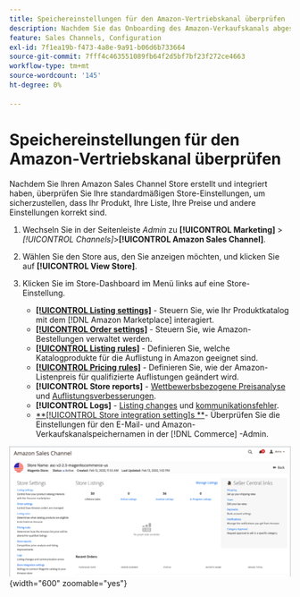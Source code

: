 ```yaml
---
title: Speichereinstellungen für den Amazon-Vertriebskanal überprüfen
description: Nachdem Sie das Onboarding des Amazon-Verkaufskanals abgeschlossen haben, überprüfen Sie die  [!DNL Commerce] Store-Einstellungen und aktualisieren Sie sie.
feature: Sales Channels, Configuration
exl-id: 7f1ea19b-f473-4a8e-9a91-b06d6b733664
source-git-commit: 7fff4c463551089fb64f2d5bf7bf23f272ce4663
workflow-type: tm+mt
source-wordcount: '145'
ht-degree: 0%

---
```


# Speichereinstellungen für den Amazon-Vertriebskanal überprüfen

Nachdem Sie Ihren Amazon Sales Channel Store erstellt und integriert haben, überprüfen Sie Ihre standardmäßigen Store-Einstellungen, um sicherzustellen, dass Ihr Produkt, Ihre Liste, Ihre Preise und andere Einstellungen korrekt sind.

1. Wechseln Sie in der Seitenleiste _Admin_ zu **[!UICONTROL Marketing]** > _[!UICONTROL Channels]_>**[!UICONTROL Amazon Sales Channel]**.

1. Wählen Sie den Store aus, den Sie anzeigen möchten, und klicken Sie auf **[!UICONTROL View Store]**.

1. Klicken Sie im Store-Dashboard im Menü links auf eine Store-Einstellung.

   - [**[!UICONTROL Listing settings]**](./listing-settings.md) - Steuern Sie, wie Ihr Produktkatalog mit dem [!DNL Amazon Marketplace] interagiert.
   - [**[!UICONTROL Order settings]**](./order-settings.md) - Steuern Sie, wie Amazon-Bestellungen verwaltet werden.
   - [**[!UICONTROL Listing rules]**](./listing-rules.md) - Definieren Sie, welche Katalogprodukte für die Auflistung in Amazon geeignet sind.
   - [**[!UICONTROL Pricing rules]**](./pricing-products.md) - Definieren Sie, wie der Amazon-Listenpreis für qualifizierte Auflistungen geändert wird.
   - **[!UICONTROL Store reports]** - [Wettbewerbsbezogene Preisanalyse](./competitive-price-analysis.md) und [Auflistungsverbesserungen](./listing-improvements.md).
   - **[!UICONTROL Logs]** - [Listing changes](./listing-changes-log.md) und [kommunikationsfehler](./communication-errors-log.md).
   - [**[!UICONTROL Store integration setting]s **](./store-integration-settings.md)- Überprüfen Sie die Einstellungen für den E-Mail- und Amazon-Verkaufskanalspeichernamen in der [!DNL Commerce] -Admin.

![Dashboard speichern](assets/ob-store-review.png){width="600" zoomable="yes"}
